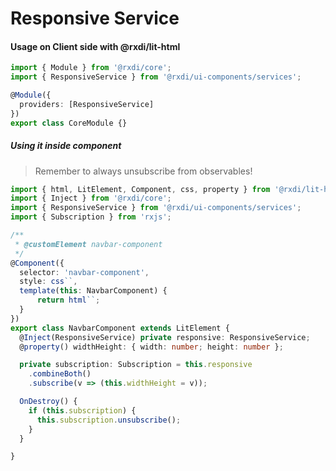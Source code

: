 
# Responsive Service

#### Usage on Client side with @rxdi/lit-html

```typescript
import { Module } from '@rxdi/core';
import { ResponsiveService } from '@rxdi/ui-components/services';

@Module({
  providers: [ResponsiveService]
})
export class CoreModule {}

```


##### Using it inside component

> Remember to always unsubscribe from observables!

```typescript
import { html, LitElement, Component, css, property } from '@rxdi/lit-html';
import { Inject } from '@rxdi/core';
import { ResponsiveService } from '@rxdi/ui-components/services';
import { Subscription } from 'rxjs';

/**
 * @customElement navbar-component
 */
@Component({
  selector: 'navbar-component',
  style: css``,
  template(this: NavbarComponent) {
      return html``;
  }
})
export class NavbarComponent extends LitElement {
  @Inject(ResponsiveService) private responsive: ResponsiveService;
  @property() widthHeight: { width: number; height: number };

  private subscription: Subscription = this.responsive
    .combineBoth()
    .subscribe(v => (this.widthHeight = v));

  OnDestroy() {
    if (this.subscription) {
      this.subscription.unsubscribe();
    }
  }

}
```
